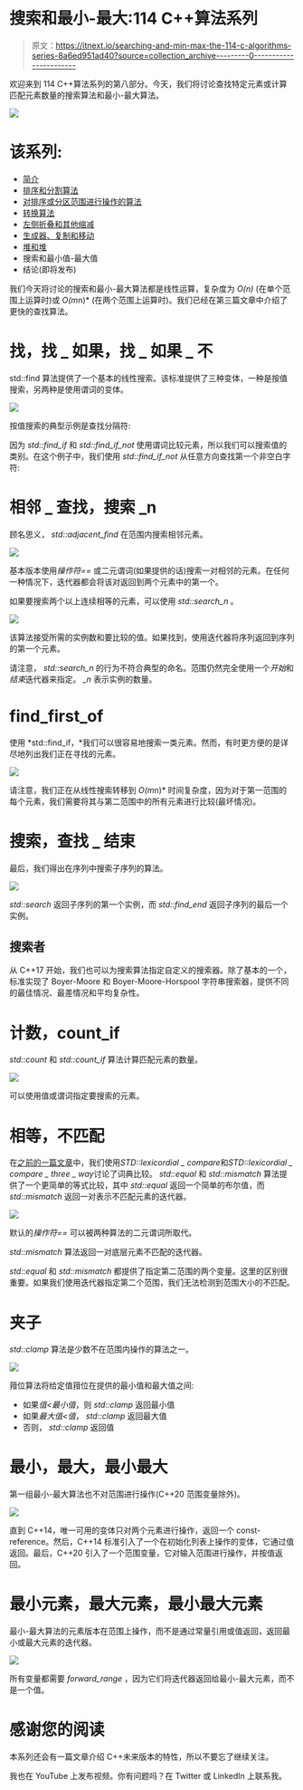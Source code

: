 # 搜索和最小-最大:114 C++算法系列

> 原文：<https://itnext.io/searching-and-min-max-the-114-c-algorithms-series-8a6ed951ad40?source=collection_archive---------0----------------------->

欢迎来到 114 C++算法系列的第八部分。今天，我们将讨论查找特定元素或计算匹配元素数量的搜索算法和最小-最大算法。

![](img/fceb7c8f6da81e71d78dda0d33d9035f.png)

# 该系列:

*   [简介](/the-114-standard-c-algorithms-introduction-2a75a2df4300)
*   [排序和分割算法](/sorting-partitioning-the-114-c-algorithms-series-6503ad41cede)
*   [对排序或分区范围进行操作的算法](/divide-conquer-and-sets-the-114-c-algorithms-series-d0085a38046e)
*   [转换算法](/transformations-the-114-c-algorithms-series-deacdbd4c373)
*   [左侧折叠和其他缩减](/left-folds-and-other-reductions-the-114-c-algorithms-series-6195724d324)
*   [生成器、复制和移动](/generators-copies-and-moves-the-114-c-algorithms-series-1d0774472877)
*   [堆和堆](/heap-and-heap-the-114-c-algorithms-series-1d4215ae9f0d)
*   搜索和最小值-最大值
*   结论(即将发布)

我们今天将讨论的搜索和最小-最大算法都是线性运算，复杂度为 *O(n)* (在单个范围上运算时)或 *O(m*n)* (在两个范围上运算时)。我们已经在第三篇文章中介绍了更快的查找算法。

# 找，找 _ 如果，找 _ 如果 _ 不

std::find 算法提供了一个基本的线性搜索。该标准提供了三种变体，一种是按值搜索，另两种是使用谓词的变体。

![](img/3c90deeeffdf132d145b0b0ab7bdaab6.png)

按值搜索的典型示例是查找分隔符:

因为 *std::find_if* 和 *std::find_if_not* 使用谓词比较元素，所以我们可以搜索值的类别。在这个例子中，我们使用 *std::find_if_not* 从任意方向查找第一个非空白字符:

# 相邻 _ 查找，搜索 _n

顾名思义， *std::adjacent_find* 在范围内搜索相邻元素。

![](img/50e0de2d8e7dbd2e46de3de6df88626b.png)

基本版本使用*操作符==* 或二元谓词(如果提供的话)搜索一对相邻的元素。在任何一种情况下，迭代器都会将该对返回到两个元素中的第一个。

如果要搜索两个以上连续相等的元素，可以使用 *std::search_n* 。

![](img/1e608ad89c092fd6a725e889b335c71b.png)

该算法接受所需的实例数和要比较的值。如果找到，使用迭代器将序列返回到序列的第一个元素。

请注意， *std::search_n* 的行为不符合典型的命名。范围仍然完全使用一个*开始*和*结束*迭代器来指定。 *_n* 表示实例的数量。

# find_first_of

使用 *std::find_if，*我们可以很容易地搜索一类元素。然而，有时更方便的是详尽地列出我们正在寻找的元素。

![](img/30391e9acbf2dafd3f9f8e6c89f42744.png)

请注意，我们正在从线性搜索转移到 *O(m*n)* 时间复杂度，因为对于第一范围的每个元素，我们需要将其与第二范围中的所有元素进行比较(最坏情况)。

# 搜索，查找 _ 结束

最后，我们得出在序列中搜索子序列的算法。

![](img/4d0227000cf66f25ad303987be624ca4.png)

*std::search* 返回子序列的第一个实例，而 *std::find_end* 返回子序列的最后一个实例。

## 搜索者

从 C++17 开始，我们也可以为搜索算法指定自定义的搜索器。除了基本的一个，标准实现了 Boyer-Moore 和 Boyer-Moore-Horspool 字符串搜索器，提供不同的最佳情况、最差情况和平均复杂性。

# 计数，count_if

*std::count* 和 *std::count_if* 算法计算匹配元素的数量。

![](img/a8015e93dd2467bd671bbb01754011a3.png)

可以使用值或谓词指定要搜索的元素。

# 相等，不匹配

在[之前的一篇文章](/sorting-partitioning-the-114-c-algorithms-series-6503ad41cede)中，我们使用*STD::lexicordial _ compare*和*STD::lexicordial _ compare _ three _ way*讨论了词典比较。 *std::equal* 和 *std::mismatch* 算法提供了一个更简单的等式比较，其中 *std::equal* 返回一个简单的布尔值，而 *std::mismatch* 返回一对表示不匹配元素的迭代器。

![](img/e06accd5b0a9eb2a0ee52768692de62c.png)

默认的*操作符==* 可以被两种算法的二元谓词所取代。

*std::mismatch* 算法返回一对底层元素不匹配的迭代器。

*std::equal* 和 *std::mismatch* 都提供了指定第二范围的两个变量。这里的区别很重要。如果我们使用迭代器指定第二个范围，我们无法检测到范围大小的不匹配。

# 夹子

*std::clamp* 算法是少数不在范围内操作的算法之一。

![](img/0da66ceb8e8f2241685520718734c4f2.png)

箝位算法将给定值箝位在提供的最小值和最大值之间:

*   如果*值<最小值*，则 *std::clamp* 返回最小值
*   如果*最大值<值*， *std::clamp* 返回最大值
*   否则， *std::clamp* 返回值

# 最小，最大，最小最大

第一组最小-最大算法也不对范围进行操作(C++20 范围变量除外)。

![](img/b82acd39fd56119eb36e6332d5bb4a36.png)

直到 C++14，唯一可用的变体只对两个元素进行操作，返回一个 const-reference。然后，C++14 标准引入了一个在初始化列表上操作的变体，它通过值返回。最后，C++20 引入了一个范围变量，它对输入范围进行操作，并按值返回。

# 最小元素，最大元素，最小最大元素

最小-最大算法的元素版本在范围上操作，而不是通过常量引用或值返回，返回最小或最大元素的迭代器。

![](img/9113e54b659521281f747a18d28ebbea.png)

所有变量都需要 *forward_range* ，因为它们将迭代器返回给最小-最大元素，而不是一个值。

# 感谢您的阅读

本系列还会有一篇文章介绍 C++未来版本的特性，所以不要忘了继续关注。

我也在 YouTube 上发布视频。你有问题吗？在 Twitter 或 LinkedIn 上联系我。